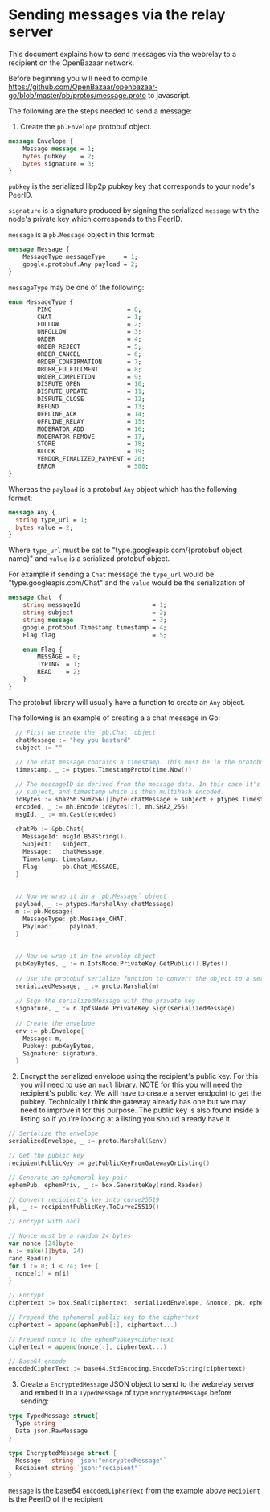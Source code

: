 Sending messages via the relay server
=========================
This document explains how to send messages via the webrelay to a recipient on the OpenBazaar network.

Before beginning you will need to compile https://github.com/OpenBazaar/openbazaar-go/blob/master/pb/protos/message.proto to javascript.

The following are the steps needed to send a message:

1) Create the `pb.Envelope` protobuf object.
```proto
message Envelope {
    Message message = 1;
    bytes pubkey    = 2;
    bytes signature = 3;
}
```
`pubkey` is the serialized libp2p pubkey key that corresponds to your node's PeerID.

`signature` is a signature produced by signing the serialized `message` with the node's private key which corresponds to the PeerID.

`message` is a `pb.Message` object in this format:
```proto
message Message {
    MessageType messageType     = 1;
    google.protobuf.Any payload = 2;
}
```
`messageType` may be one of the following:
```proto
enum MessageType {
        PING                     = 0;
        CHAT                     = 1;
        FOLLOW                   = 2;
        UNFOLLOW                 = 3;
        ORDER                    = 4;
        ORDER_REJECT             = 5;
        ORDER_CANCEL             = 6;
        ORDER_CONFIRMATION       = 7;
        ORDER_FULFILLMENT        = 8;
        ORDER_COMPLETION         = 9;
        DISPUTE_OPEN             = 10;
        DISPUTE_UPDATE           = 11;
        DISPUTE_CLOSE            = 12;
        REFUND                   = 13;
        OFFLINE_ACK              = 14;
        OFFLINE_RELAY            = 15;
        MODERATOR_ADD            = 16;
        MODERATOR_REMOVE         = 17;
        STORE                    = 18;
        BLOCK                    = 19;
        VENDOR_FINALIZED_PAYMENT = 20;
        ERROR                    = 500;
}
```

Whereas the `payload` is a protobuf `Any` object which has the following format:
```proto
message Any {
  string type_url = 1;
  bytes value = 2;
}
```
Where `type_url` must be set to "type.googleapis.com/{protobuf object name}" and `value` is a serialized protobuf object.

For example if sending a `Chat` message the `type_url` would be "type.googleapis.com/Chat" and the `value` would be the serialization of
```proto
message Chat  {
    string messageId                    = 1;
    string subject                      = 2;
    string message                      = 3;
    google.protobuf.Timestamp timestamp = 4;
    Flag flag                           = 5;

    enum Flag {
        MESSAGE = 0;
        TYPING  = 1;
        READ    = 2;
    }
}
```

The protobuf library will usually have a function to create an `Any` object.

The following is an example of creating a a chat message in Go:

```go
  // First we create the `pb.Chat` object
  chatMessage := "hey you bastard"
  subject := ""
  
  // The chat message contains a timestamp. This must be in the protobuf `Timestamp` format.
  timestamp, _ := ptypes.TimestampProto(time.Now())

  // The messageID is derived from the message data. In this case it's the hash of the message,
  // subject, and timestamp which is then multihash encoded.
  idBytes := sha256.Sum256([]byte(chatMessage + subject + ptypes.TimestampString(timestamp)))
  encoded, _ := mh.Encode(idBytes[:], mh.SHA2_256)
  msgId, _ := mh.Cast(encoded)
  
  chatPb := &pb.Chat{
    MessageId: msgId.B58String(),
    Subject:   subject,
    Message:   chatMessage,
    Timestamp: timestamp,
    Flag:      pb.Chat_MESSAGE,
  }
  
  
  // Now we wrap it in a `pb.Message` object
  payload, _ := ptypes.MarshalAny(chatMessage)
  m := pb.Message{
    MessageType: pb.Message_CHAT,
    Payload:     payload,
  }
  
  
  // Now we wrap it in the envelop object
  pubKeyBytes, _ := n.IpfsNode.PrivateKey.GetPublic().Bytes()
	
  // Use the protobuf serialize function to convert the object to a serialized byte array
  serializedMessage, _ := proto.Marshal(m)
	
  // Sign the serializedMessage with the private key
  signature, _ := n.IpfsNode.PrivateKey.Sign(serializedMessage)
	
  // Create the envelope
  env := pb.Envelope{
    Message: m, 
    Pubkey: pubKeyBytes, 
    Signature: signature,
  }
```
  
  2. Encrypt the serialized envelope using the recipient's public key. For this you will need to use an `nacl` library. NOTE for
  this you will need the recipient's public key. We will have to create a server endpoint to get the pubkey. Technically I think the
  gateway already has one but we may need to improve it for this purpose. The public key is also found inside a listing so if you're
  looking at a listing you should already have it. 
  
  ```go
  // Serialize the envelope
  serializedEnvelope, _ := proto.Marshal(&env)
  
  // Get the public key
  recipientPublicKey := getPublicKeyFromGatewayOrListing()

  // Generate an ephemeral key pair
  ephemPub, ephemPriv, _ := box.GenerateKey(rand.Reader)
  
  // Convert recipient's key into curve25519
  pk, _ := recipientPublicKey.ToCurve25519()
  
  // Encrypt with nacl
  
  // Nonce must be a random 24 bytes
  var nonce [24]byte
  n := make([]byte, 24)
  rand.Read(n)
  for i := 0; i < 24; i++ {
    nonce[i] = n[i]
  }
  
  // Encrypt
  ciphertext := box.Seal(ciphertext, serializedEnvelope, &nonce, pk, ephemPriv)
  
  // Prepend the ephemeral public key to the ciphertext
  ciphertext = append(ephemPub[:], ciphertext...)
  
  // Prepend nonce to the ephemPubkey+ciphertext
  ciphertext = append(nonce[:], ciphertext...)

  // Base64 encode
  encodedCipherText := base64.StdEncoding.EncodeToString(ciphertext)
  ```
  
  3. Create a `EncryptedMessage` JSON object to send to the webrelay server and embed it in a `TypedMessage` of type `EncryptedMessage` before sending:
  ```go
  type TypedMessage struct{
	Type string
	Data json.RawMessage
  }
  ```
  
  ```go
  type EncryptedMessage struct {
    Message   string `json:"encryptedMessage"`
    Recipient string `json:"recipient"`
  }
```
`Message` is the base64 `encodedCipherText` from the example above
`Recipient` is the PeerID of the recipient
	



